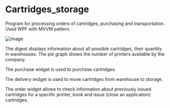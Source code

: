 # Сartridges_storage
 
 Program for processing orders of cartridges, purchasing and transportation. Used WPF with MVVM pattern.
 
 
![image](https://user-images.githubusercontent.com/23137796/139260868-6cbf4d61-85a2-4b58-a01a-16a368da3ed9.png)

The digest displays information about all possible cartridges, their quantity in warehouses. The pie graph shows the number of printers available by the company.

The purchase widget is used to purchase cartridges.

The delivery widget is used to move cartridges from warehouse to storage.

The order widget allows to check information about previously issued cartridges for a specific printer, book and issue (close an application) cartridges.
